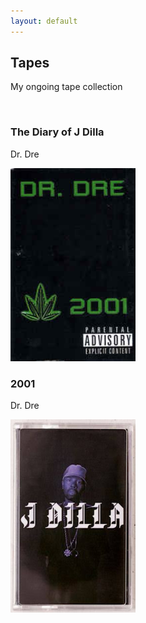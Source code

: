 ```yaml
---
layout: default
---
```


## Tapes

My ongoing tape collection

<br>

<h3>The Diary of J Dilla</h3>
<p>Dr. Dre</p>
<img src="tapes/tapes_dre2001.png" alt="tape" style="width:200px; height:309px;">

<h3>2001</h3>
<p>Dr. Dre</p>
<img src="tapes/tapes_jdilla.png" alt="tape" style="width:200px; height:309px;">
